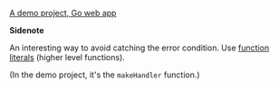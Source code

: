 [A demo project, Go web app](https://golang.org/doc/articles/wiki/)

__Sidenote__

An interesting way to avoid catching the error condition. Use [function literals](https://golang.org/ref/spec#Function_literals) (higher level functions).

(In the demo project, it's the `makeHandler` function.)
